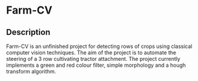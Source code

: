# Farm-CV
## Description
Farm-CV is an unfinished project for detecting rows of crops using classical computer vision techniques. The aim of the project is to automate the steering of a 3 row cultivating tractor attachment. The project currently implements a green and red colour filter, simple morphology and a hough transform algorithm. 
